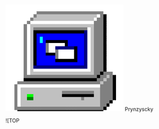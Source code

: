 ![alt text](https://github.com/TheDudeThatCode/TheDudeThatCode/blob/master/Assets/PC.gif) Prynzyscky

![TOP
